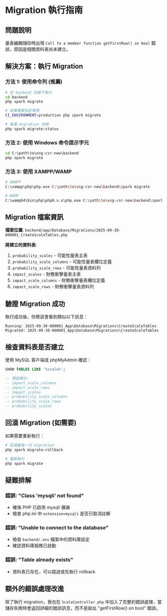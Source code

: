 # Migration 執行指南

## 問題說明
量表編輯儲存時出現 `Call to a member function getFirstRow() on bool` 錯誤，原因是相關資料表尚未建立。

## 解決方案：執行 Migration

### 方法 1: 使用命令列 (推薦)

```bash
# 在 backend 目錄下執行
cd backend
php spark migrate

# 如果需要指定環境
CI_ENVIRONMENT=production php spark migrate

# 查看 migration 狀態
php spark migrate:status
```

### 方法 2: 使用 Windows 命令提示字元

```cmd
cd C:\path\to\esg-csr-new\backend
php spark migrate
```

### 方法 3: 使用 XAMPP/WAMP

```bash
# XAMPP
C:\xampp\php\php.exe C:\path\to\esg-csr-new\backend\spark migrate

# WAMP
C:\wamp64\bin\php\php8.x.x\php.exe C:\path\to\esg-csr-new\backend\spark migrate
```

## Migration 檔案資訊

**檔案位置**: `backend/app/Database/Migrations/2025-09-30-000001_CreateScaleTables.php`

**將建立的資料表**:
1. `probability_scales` - 可能性量表主表
2. `probability_scale_columns` - 可能性量表欄位定義
3. `probability_scale_rows` - 可能性量表資料列
4. `impact_scales` - 財務衝擊量表主表
5. `impact_scale_columns` - 財務衝擊量表欄位定義
6. `impact_scale_rows` - 財務衝擊量表資料列

## 驗證 Migration 成功

執行成功後，你應該會看到類似以下訊息：
```
Running: 2025-09-30-000001_App\Database\Migrations\CreateScaleTables
Migrated: 2025-09-30-000001_App\Database\Migrations\CreateScaleTables
```

## 檢查資料表是否建立

使用 MySQL 客戶端或 phpMyAdmin 確認：

```sql
SHOW TABLES LIKE '%scale%';

-- 應該顯示:
-- impact_scale_columns
-- impact_scale_rows
-- impact_scales
-- probability_scale_columns
-- probability_scale_rows
-- probability_scales
```

## 回滾 Migration (如需要)

如果需要重新執行：

```bash
# 回滾最後一次 migration
php spark migrate:rollback

# 重新執行
php spark migrate
```

## 疑難排解

### 錯誤: "Class 'mysqli' not found"
- 確保 PHP 已啟用 mysqli 擴展
- 檢查 php.ini 中 `extension=mysqli` 是否已取消註解

### 錯誤: "Unable to connect to the database"
- 檢查 `backend/.env` 檔案中的資料庫設定
- 確認資料庫服務已啟動

### 錯誤: "Table already exists"
- 資料表已存在，可以跳過或先執行 rollback

## 額外的錯誤處理改進

除了執行 migration，我也在 `ScaleController.php` 中加入了完整的錯誤處理，當儲存失敗時會返回詳細的錯誤訊息，而不是拋出 "getFirstRow() on bool" 錯誤。